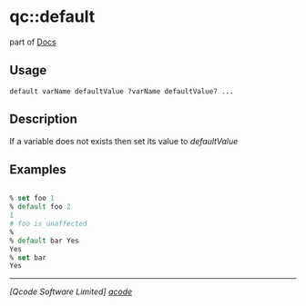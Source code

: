 qc::default
===========

part of [Docs](.)

Usage
-----
`default varName defaultValue ?varName defaultValue? ...`

Description
-----------
If a variable does not exists then set its value to <i>defaultValue</i>

Examples
--------
```tcl

% set foo 1
% default foo 2
1
# foo is unaffected
% 
% default bar Yes
Yes
% set bar
Yes

```

----------------------------------
*[Qcode Software Limited] [qcode]*

[qcode]: http://www.qcode.co.uk "Qcode Software"